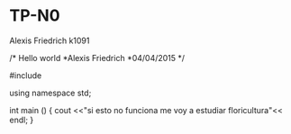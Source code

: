 # TP-N0
Alexis Friedrich k1091

/* Hello world
*Alexis Friedrich
*04/04/2015
*/

#include <iostream>

using namespace std;

int main ()
{
	cout <<"si esto no funciona me voy a estudiar floricultura"<< endl;
}
